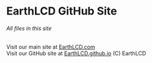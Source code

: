 # EarthLCD GitHub Site
###### All files in this site
Visit our main site at <a href="http://earthlcd.com">EarthLCD.com</a>
<br>
Visit our GitHub site at <a href="http://earthlcd.github.io">EarthLCD.github.io</a>
(C) EarthLCD
